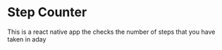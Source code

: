 # Step Counter

This is a react native app the checks the number of steps that you have taken in aday
